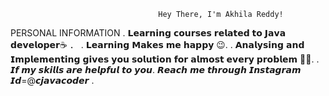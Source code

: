                                      Hey There, I'm Akhila Reddy!
 PERSONAL INFORMATION
        . 𝗟𝗲𝗮𝗿𝗻𝗶𝗻𝗴 𝗰𝗼𝘂𝗿𝘀𝗲𝘀 𝗿𝗲𝗹𝗮𝘁𝗲𝗱 𝘁𝗼 𝗝𝗮𝘃𝗮 𝗱𝗲𝘃𝗲𝗹𝗼𝗽𝗲𝗿☕ ．
        . 𝗟𝗲𝗮𝗿𝗻𝗶𝗻𝗴 𝗠𝗮𝗸𝗲𝘀 𝗺𝗲 𝗵𝗮𝗽𝗽𝘆 😉.
        . 𝗔𝗻𝗮𝗹𝘆𝘀𝗶𝗻𝗴 𝗮𝗻𝗱 𝗜𝗺𝗽𝗹𝗲𝗺𝗲𝗻𝘁𝗶𝗻𝗴 𝗴𝗶𝘃𝗲𝘀 𝘆𝗼𝘂 𝘀𝗼𝗹𝘂𝘁𝗶𝗼𝗻 𝗳𝗼𝗿 𝗮𝗹𝗺𝗼𝘀𝘁 𝗲𝘃𝗲𝗿𝘆 𝗽𝗿𝗼𝗯𝗹𝗲𝗺 👍🏻.
        . 𝙄𝙛 𝙢𝙮 𝙨𝙠𝙞𝙡𝙡𝙨 𝙖𝙧𝙚 𝙝𝙚𝙡𝙥𝙛𝙪𝙡 𝙩𝙤 𝙮𝙤𝙪. 𝙍𝙚𝙖𝙘𝙝 𝙢𝙚 𝙩𝙝𝙧𝙤𝙪𝙜𝙝 𝙄𝙣𝙨𝙩𝙖𝙜𝙧𝙖𝙢 𝙄𝙙=@𝙘𝙟𝙖𝙫𝙖𝙘𝙤𝙙𝙚𝙧 .
  

